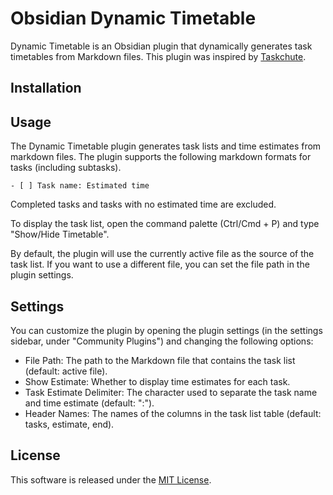 # Obsidian Dynamic Timetable

Dynamic Timetable is an Obsidian plugin that dynamically generates task timetables from Markdown files. This plugin was inspired by [Taskchute](https://cyblog.biz/pro/taskchute2/index2.php).

## Installation

## Usage
The Dynamic Timetable plugin generates task lists and time estimates from markdown files. The plugin supports the following markdown formats for tasks (including subtasks).

```
- [ ] Task name: Estimated time
```
Completed tasks and tasks with no estimated time are excluded.

To display the task list, open the command palette (Ctrl/Cmd + P) and type "Show/Hide Timetable".

By default, the plugin will use the currently active file as the source of the task list. If you want to use a different file, you can set the file path in the plugin settings.

## Settings
You can customize the plugin by opening the plugin settings (in the settings sidebar, under "Community Plugins") and changing the following options:

- File Path: The path to the Markdown file that contains the task list (default: active file).
- Show Estimate: Whether to display time estimates for each task.
- Task Estimate Delimiter: The character used to separate the task name and time estimate (default: ":").
- Header Names: The names of the columns in the task list table (default: tasks, estimate, end).

## License
This software is released under the [MIT License](https://opensource.org/license/mit/).
